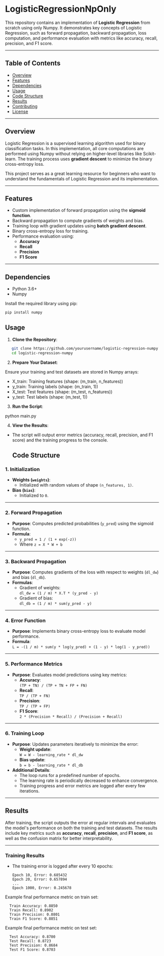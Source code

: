 # LogisticRegressionNpOnly

This repository contains an implementation of **Logistic Regression** from scratch using only Numpy. It demonstrates key concepts of Logistic Regression, such as forward propagation, backward propagation, loss computation, and performance evaluation with metrics like accuracy, recall, precision, and F1 score.

---

## Table of Contents
- [Overview](#overview)
- [Features](#features)
- [Dependencies](#dependencies)
- [Usage](#usage)
- [Code Structure](#code-structure)
- [Results](#results)
- [Contributing](#contributing)
- [License](#license)

---

## Overview
Logistic Regression is a supervised learning algorithm used for binary classification tasks. In this implementation, all core computations are performed using Numpy without relying on higher-level libraries like Scikit-learn. The training process uses **gradient descent** to minimize the binary cross-entropy loss.

This project serves as a great learning resource for beginners who want to understand the fundamentals of Logistic Regression and its implementation.

---

## Features
- Custom implementation of forward propagation using the **sigmoid function**.
- Backward propagation to compute gradients of weights and bias.
- Training loop with gradient updates using **batch gradient descent**.
- Binary cross-entropy loss for training.
- Performance evaluation using:
  - **Accuracy**
  - **Recall**
  - **Precision**
  - **F1 Score**

---

## Dependencies
- Python 3.6+
- Numpy

Install the required library using pip:
```bash
pip install numpy
```
## Usage

1. **Clone the Repository**:
```bash
   git clone https://github.com/yourusername/logistic-regression-numpy.git
   cd logistic-regression-numpy
```

2. **Prepare Your Dataset**:

Ensure your training and test datasets are stored in Numpy arrays:
- X_train: Training features (shape: (m_train, n_features))
- y_train: Training labels (shape: (m_train, 1))
- X_test: Test features (shape: (m_test, n_features))
- y_test: Test labels (shape: (m_test, 1))

3. **Run the Script**:

python main.py

4. **View the Results**:

- The script will output error metrics (accuracy, recall, precision, and F1 score) and the training progress to the console.

  ## Code Structure

### 1. Initialization
- **Weights (`weights`)**: 
  - Initialized with random values of shape `(n_features, 1)`.
- **Bias (`bias`)**: 
  - Initialized to `0`.

---

### 2. Forward Propagation
- **Purpose**: Computes predicted probabilities (`y_pred`) using the sigmoid function.
- **Formula**:
  - `y_pred = 1 / (1 + exp(-z))`
  - Where `z = X * W + b`

---

### 3. Backward Propagation
- **Purpose**: Computes gradients of the loss with respect to weights (`dl_dw`) and bias (`dl_db`).
- **Formulas**:
  - Gradient of weights:  
    `dl_dw = (1 / m) * X.T * (y_pred - y)`
  - Gradient of bias:  
    `dl_db = (1 / m) * sum(y_pred - y)`

---

### 4. Error Function
- **Purpose**: Implements binary cross-entropy loss to evaluate model performance.
- **Formula**:  
  `L = -(1 / m) * sum(y * log(y_pred) + (1 - y) * log(1 - y_pred))`

---

### 5. Performance Metrics
- **Purpose**: Evaluates model predictions using key metrics:
  - **Accuracy**:  
    `(TP + TN) / (TP + TN + FP + FN)`
  - **Recall**:  
    `TP / (TP + FN)`
  - **Precision**:  
    `TP / (TP + FP)`
  - **F1 Score**:  
    `2 * (Precision * Recall) / (Precision + Recall)`

---

### 6. Training Loop
- **Purpose**: Updates parameters iteratively to minimize the error:
  - **Weight update**:  
    `W = W - learning_rate * dl_dw`
  - **Bias update**:  
    `b = b - learning_rate * dl_db`
- **Additional Details**:
  - The loop runs for a predefined number of epochs.
  - The learning rate is periodically decreased to enhance convergence.
  - Training progress and error metrics are logged after every few iterations.

---

## Results

After training, the script outputs the error at regular intervals and evaluates the model's performance on both the training and test datasets. The results include key metrics such as **accuracy**, **recall**, **precision**, and **F1 score**, as well as the confusion matrix for better interpretability.

---

### Training Results
- The training error is logged after every 10 epochs:
  ```plaintext
  Epoch 10, Error: 0.685432
  Epoch 20, Error: 0.657894
  ...
  Epoch 1000, Error: 0.245678

Example final performance metric on train set:
```plaintext
  Train Accuracy: 0.8850
  Train Recall: 0.8902
  Train Precision: 0.8801
  Train F1 Score: 0.8851
```
Example final performance metric on test set:
```plaintext
  Test Accuracy: 0.8700
  Test Recall: 0.8723
  Test Precision: 0.8684
  Test F1 Score: 0.8703
```

